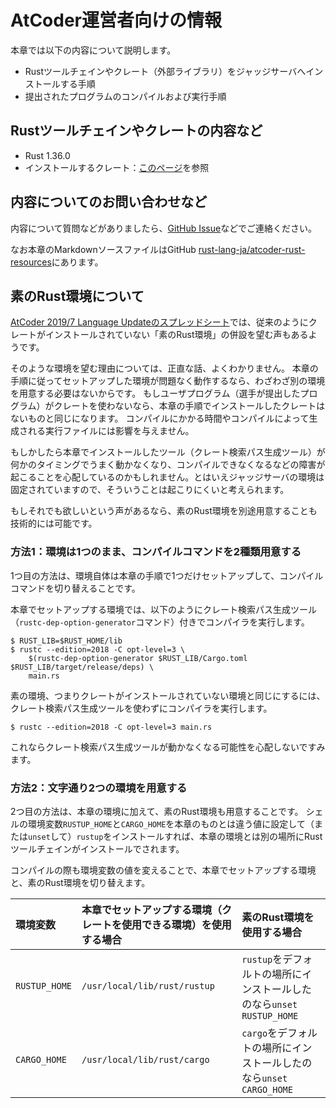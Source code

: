 <!-- -*- coding:utf-8-unix -*- -->

# AtCoder運営者向けの情報

本章では以下の内容について説明します。

- Rustツールチェインやクレート（外部ライブラリ）をジャッジサーバへインストールする手順
- 提出されたプログラムのコンパイルおよび実行手順


## Rustツールチェインやクレートの内容など

- Rust 1.36.0
- インストールするクレート：[このページ][crates-2019]を参照

[crates-2019]: https://github.com/rust-lang-ja/atcoder-rust-resources/wiki/Crates-2019


## 内容についてのお問い合わせなど

内容について質問などがありましたら、[GitHub Issue][gh-issue]などでご連絡ください。

なお本章のMarkdownソースファイルはGitHub [rust-lang-ja/atcoder-rust-resources][gh]にあります。

[gh-issue]: https://github.com/rust-lang-ja/atcoder-rust-resources/issues
[gh]: https://github.com/rust-lang-ja/atcoder-rust-resources


## 素のRust環境について

[AtCoder 2019/7 Language Updateのスプレッドシート][spreadsheet]では、従来のようにクレートがインストールされていない「素のRust環境」の併設を望む声もあるようです。

[spreadsheet]: https://docs.google.com/spreadsheets/d/1PmsqufkF3wjKN6g1L0STS80yP4a6u-VdGiEv5uOHe0M/edit

そのような環境を望む理由については、正直な話、よくわかりません。
本章の手順に従ってセットアップした環境が問題なく動作するなら、わざわざ別の環境を用意する必要はないからです。
もしユーザプログラム（選手が提出したプログラム）がクレートを使わないなら、本章の手順でインストールしたクレートはないものと同じになります。
コンパイルにかかる時間やコンパイルによって生成される実行ファイルには影響を与えません。

もしかしたら本章でインストールしたツール（クレート検索パス生成ツール）が何かのタイミングでうまく動かなくなり、コンパイルできなくなるなどの障害が起こることを心配しているのかもしれません。とはいえジャッジサーバの環境は固定されていますので、そういうことは起こりにくいと考えられます。

もしそれでも欲しいという声があるなら、素のRust環境を別途用意することも技術的には可能です。


### 方法1：環境は1つのまま、コンパイルコマンドを2種類用意する

1つ目の方法は、環境自体は本章の手順で1つだけセットアップして、コンパイルコマンドを切り替えることです。

本章でセットアップする環境では、以下のようにクレート検索パス生成ツール（`rustc-dep-option-generator`コマンド）付きでコンパイラを実行します。

```console
$ RUST_LIB=$RUST_HOME/lib
$ rustc --edition=2018 -C opt-level=3 \
    $(rustc-dep-option-generator $RUST_LIB/Cargo.toml $RUST_LIB/target/release/deps) \
    main.rs
```

素の環境、つまりクレートがインストールされていない環境と同じにするには、クレート検索パス生成ツールを使わずにコンパイラを実行します。

```console
$ rustc --edition=2018 -C opt-level=3 main.rs
```

これならクレート検索パス生成ツールが動かなくなる可能性を心配しないですみます。


### 方法2：文字通り2つの環境を用意する

2つ目の方法は、本章の環境に加えて、素のRust環境も用意することです。
シェルの環境変数`RUSTUP_HOME`と`CARGO_HOME`を本章のものとは違う値に設定して（または`unset`して）`rustup`をインストールすれば、本章の環境とは別の場所にRustツールチェインがインストールでされます。

コンパイルの際も環境変数の値を変えることで、本章でセットアップする環境と、素のRust環境を切り替えます。

| 環境変数 | 本章でセットアップする環境（クレートを使用できる環境）を使用する場合 | 素のRust環境を使用する場合 |
|:--|:--|:--|
| `RUSTUP_HOME` | `/usr/local/lib/rust/rustup` | `rustup`をデフォルトの場所にインストールしたのなら`unset RUSTUP_HOME` |
| `CARGO_HOME` |`/usr/local/lib/rust/cargo` | `cargo`をデフォルトの場所にインストールしたのなら`unset CARGO_HOME` |
